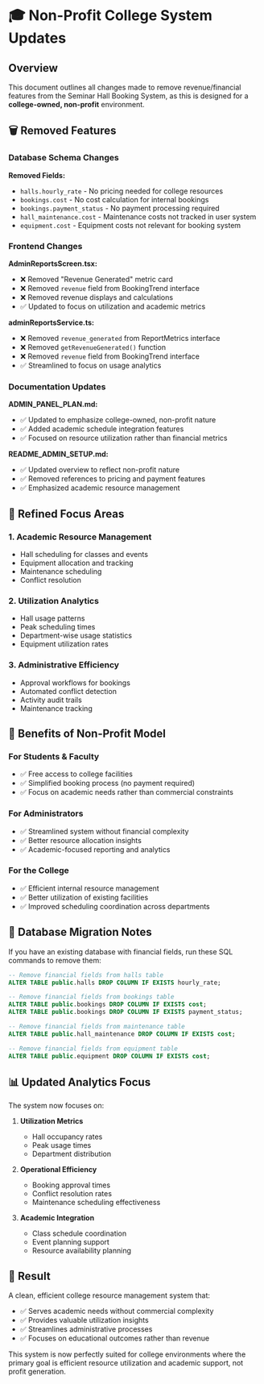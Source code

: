 # 🎓 Non-Profit College System Updates

## Overview

This document outlines all changes made to remove revenue/financial features from the Seminar Hall Booking System, as this is designed for a **college-owned, non-profit** environment.

## 🗑️ Removed Features

### Database Schema Changes

**Removed Fields:**

- `halls.hourly_rate` - No pricing needed for college resources
- `bookings.cost` - No cost calculation for internal bookings
- `bookings.payment_status` - No payment processing required
- `hall_maintenance.cost` - Maintenance costs not tracked in user system
- `equipment.cost` - Equipment costs not relevant for booking system

### Frontend Changes

**AdminReportsScreen.tsx:**

- ❌ Removed "Revenue Generated" metric card
- ❌ Removed `revenue` field from BookingTrend interface
- ❌ Removed revenue displays and calculations
- ✅ Updated to focus on utilization and academic metrics

**adminReportsService.ts:**

- ❌ Removed `revenue_generated` from ReportMetrics interface
- ❌ Removed `getRevenueGenerated()` function
- ❌ Removed `revenue` field from BookingTrend interface
- ✅ Streamlined to focus on usage analytics

### Documentation Updates

**ADMIN_PANEL_PLAN.md:**

- ✅ Updated to emphasize college-owned, non-profit nature
- ✅ Added academic schedule integration features
- ✅ Focused on resource utilization rather than financial metrics

**README_ADMIN_SETUP.md:**

- ✅ Updated overview to reflect non-profit nature
- ✅ Removed references to pricing and payment features
- ✅ Emphasized academic resource management

## 🎯 Refined Focus Areas

### 1. Academic Resource Management

- Hall scheduling for classes and events
- Equipment allocation and tracking
- Maintenance scheduling
- Conflict resolution

### 2. Utilization Analytics

- Hall usage patterns
- Peak scheduling times
- Department-wise usage statistics
- Equipment utilization rates

### 3. Administrative Efficiency

- Approval workflows for bookings
- Automated conflict detection
- Activity audit trails
- Maintenance tracking

## 🚀 Benefits of Non-Profit Model

### For Students & Faculty

- ✅ Free access to college facilities
- ✅ Simplified booking process (no payment required)
- ✅ Focus on academic needs rather than commercial constraints

### For Administrators

- ✅ Streamlined system without financial complexity
- ✅ Better resource allocation insights
- ✅ Academic-focused reporting and analytics

### For the College

- ✅ Efficient internal resource management
- ✅ Better utilization of existing facilities
- ✅ Improved scheduling coordination across departments

## 🔄 Database Migration Notes

If you have an existing database with financial fields, run these SQL commands to remove them:

```sql
-- Remove financial fields from halls table
ALTER TABLE public.halls DROP COLUMN IF EXISTS hourly_rate;

-- Remove financial fields from bookings table
ALTER TABLE public.bookings DROP COLUMN IF EXISTS cost;
ALTER TABLE public.bookings DROP COLUMN IF EXISTS payment_status;

-- Remove financial fields from maintenance table
ALTER TABLE public.hall_maintenance DROP COLUMN IF EXISTS cost;

-- Remove financial fields from equipment table
ALTER TABLE public.equipment DROP COLUMN IF EXISTS cost;
```

## 📊 Updated Analytics Focus

The system now focuses on:

1. **Utilization Metrics**

   - Hall occupancy rates
   - Peak usage times
   - Department distribution

2. **Operational Efficiency**

   - Booking approval times
   - Conflict resolution rates
   - Maintenance scheduling effectiveness

3. **Academic Integration**
   - Class schedule coordination
   - Event planning support
   - Resource availability planning

## 🎉 Result

A clean, efficient college resource management system that:

- ✅ Serves academic needs without commercial complexity
- ✅ Provides valuable utilization insights
- ✅ Streamlines administrative processes
- ✅ Focuses on educational outcomes rather than revenue

This system is now perfectly suited for college environments where the primary goal is efficient resource utilization and academic support, not profit generation.
